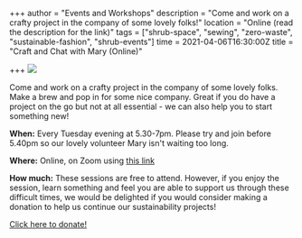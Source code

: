 +++
author = "Events and Workshops"
description = "Come and work on a crafty project in the company of some lovely folks!"
location = "Online (read the description for the link)"
tags = ["shrub-space", "sewing", "zero-waste", "sustainable-fashion", "shrub-events"]
time = 2021-04-06T16:30:00Z
title = "Craft and Chat with Mary (Online)"

+++
![](https://res.cloudinary.com/shrub-co-op/image/upload/v1611832539/shrubcoop.org/media/craft_and_chat_with_Mary_geobog.jpg)

Come and work on a crafty project in the company of some lovely folks. Make a brew and pop in for some nice company. Great if you do have a project on the go but not at all essential - we can also help you to start something new!

**When:**  Every Tuesday evening at 5.30-7pm. Please try and join before 5.40pm so our lovely volunteer Mary isn't waiting too long.

**Where:** Online, on Zoom using [this link](https://us02web.zoom.us/j/9731735824)

**How much:** These sessions are free to attend. However, if you enjoy the session, learn something and feel you are able to support us through these difficult times, we would be delighted if you would consider making a donation to help us continue our sustainability projects!

[Click here to donate!](https://www.paypal.com/cgi-bin/webscr?cmd=_s-xclick&hosted_button_id=SC4STHHVLD56U&source=url)